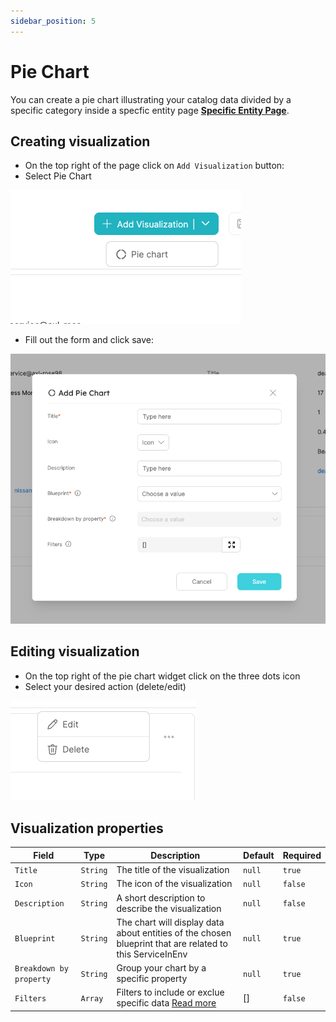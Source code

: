 ```yaml
---
sidebar_position: 5
---
```


# Pie Chart

You can create a pie chart illustrating your catalog data divided by a specific category inside a specfic entity page [**Specific Entity Page**](../port-components/page.md#entity-page).

## Creating visualization

- On the top right of the page click on `Add Visualization` button:
- Select Pie Chart

![Dropdown](../../../static/img/platform-overview/widgets/AddPieChartVisualization.png)

- Fill out the form and click save:

![Dropdown](../../../static/img/platform-overview/widgets/AddPieChartForm.png)

## Editing visualization

- On the top right of the pie chart widget click on the three dots icon
- Select your desired action (delete/edit)

![Dropdown](../../../static/img/platform-overview/widgets/EditOrDeleteWidget.png)

## Visualization properties

| Field                   | Type     | Description                                                                                                            | Default | Required |
| ----------------------- | -------- | ---------------------------------------------------------------------------------------------------------------------- | ------- | -------- |
| `Title`                 | `String` | The title of the visualization                                                                                         | `null`  | `true`   |
| `Icon`                  | `String` | The icon of the visualization                                                                                          | `null`  | `false`  |
| `Description`           | `String` | A short description to describe the visualization                                                                      | `null`  | `false`  |
| `Blueprint`             | `String` | The chart will display data about entities of the chosen blueprint that are related to this ServiceInEnv               | `null`  | `true`   |
| `Breakdown by property` | `String` | Group your chart by a specific property                                                                                | `null`  | `true`   |
| `Filters`               | `Array`  | Filters to include or exclue specific data [Read more](https://docs.getport.io/tutorials/search-in-port/#search-rules) | []      | `false`  |
